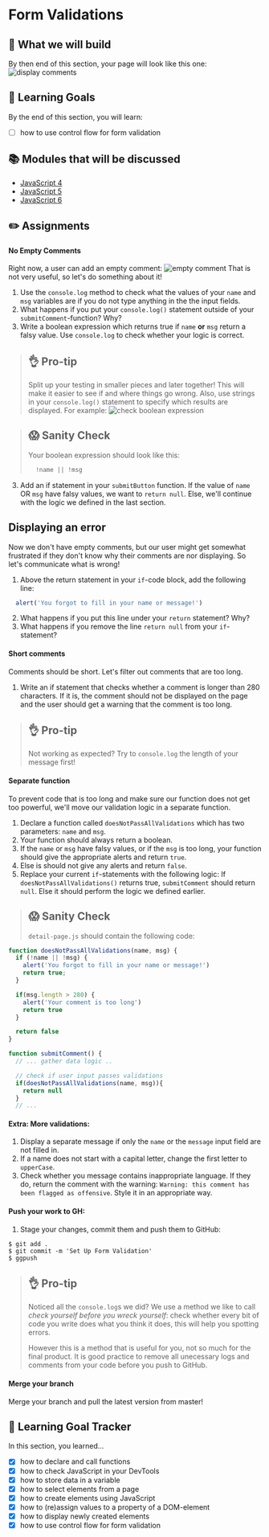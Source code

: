 # Form Validations

## 🎨 What we will build
By then end of this section, your page will look like this one: 
![display comments](https://cd.sseu.re/Een_vrolijke_vioolspeler_2018-12-11_15-28-08.png)


## 🎯 Learning Goals
By the end of this section, you will learn:
* [ ] how to use control flow for form validation

## 📚 Modules that will be discussed
  * [JavaScript 4]()
  * [JavaScript 5]()
  * [JavaScript 6]()
 

## ✏️ Assignments

#### No Empty Comments
Right now, a user can add an empty comment: ![empty comment](https://cd.sseu.re/Een_vrolijke_vioolspeler_2018-12-18_10-02-52.png) That is not very useful, so let's do something about it!

1. Use the `console.log` method to check what the values of your `name` and `msg` variables are if you do not type anything in the the input fields.
2. What happens if you put your `console.log()` statement outside of your `submitComment`-function? Why?
3. Write a boolean expression which returns true if `name` **or** `msg` return a falsy value. Use `console.log` to check whether your logic is correct.

> ## 👌 Pro-tip
> Split up your testing in smaller pieces and later together! This will make it easier to see if and where things go wrong. Also, use strings in your `console.log()` statement to specify which results are displayed. For example:
> ![check boolean expression](https://cd.sseu.re/Een_vrolijke_vioolspeler_2018-12-18_10-14-25.png)

> ## 😱  Sanity Check
> Your boolean expression should look like this:
> ```javascript
>   !name || !msg
>```

3. Add an if statement in your `submitButton` function. If the value of `name` OR `msg` have falsy values, we want to `return null`. Else, we'll continue with the logic we defined in the last section.

## Displaying an error
Now we don't have empty comments, but our user might get somewhat frustrated if they don't know why their comments are nor displaying. So let's communicate what is wrong!

1. Above the return statement in your `if`-code block, add the following line: 
```javascript  
  alert('You forgot to fill in your name or message!')
```
2. What happens if you put this line under your `return` statement? Why?
3. What happens if you remove the line `return null` from your `if`-statement?

#### Short comments
Comments should be short. Let's filter out comments that are too long.
1. Write an if statement that checks whether a comment is longer than 280 characters. If it is, the comment should not be displayed on the page and the user should get a warning that the comment is too long.

> ## 👌 Pro-tip
> Not working as expected? Try to `console.log` the length of your message first!

#### Separate function
To prevent code that is too long and make sure our function does not get too powerful, we'll move our validation logic in a separate function.

1. Declare a function called `doesNotPassAllValidations` which has two parameters: `name` and `msg`.
2. Your function should always return a boolean.
3. If the `name` or `msg` have falsy values, or if the `msg` is too long, your function should give the appropriate alerts and return `true`.
4. Else is should not give any alerts and return `false`.
6. Replace your current `if`-statements with the following logic: If `doesNotPassAllValidations()` returns true, `submitComment` should return `null`. Else it should perform the logic we defined earlier.

> ## 😱  Sanity Check
> `detail-page.js` should contain the following code:
```javascript
function doesNotPassAllValidations(name, msg) {
  if (!name || !msg) {
    alert('You forgot to fill in your name or message!')
    return true;
  }

  if(msg.length > 280) {
    alert('Your comment is too long')
    return true
  }

  return false
}

function submitComment() {
  // ... gather data logic ..

  // check if user input passes validations
  if(doesNotPassAllValidations(name, msg)){
    return null
  }
  // ...
```

#### Extra: More validations:
1. Display a separate message if only the `name` or the `message` input field are not filled in.
2. If a name does not start with a capital letter, change the first letter to `upperCase`.
3. Check whether you message contains inappropriate language. If they do, return the comment with the warning: `Warning: this comment has been flagged as offensive`. Style it in an appropriate way.


#### Push your work to GH:
1. Stage your changes, commit them and push them to GitHub:

```shell
$ git add .
$ git commit -m 'Set Up Form Validation'
$ ggpush
```

> ## 👌 Pro-tip
> Noticed all the `console.log`s we did? We use a method we like to call _check yourself before you wreck yourself_: check whether every bit of code you write does what you think it does, this will help you spotting errors.
> 
> However this is a method that is useful for you, not so much for the final product. It is good practice to remove all unecessary logs and comments from your code before you push to GitHub.

#### Merge your branch
Merge your branch and pull the latest version from master!

## 🎯 Learning Goal Tracker
In this section, you learned...

* [X] how to declare and call functions
* [X] how to check JavaScript in your DevTools
* [X] how to store data in a variable
* [X] how to select elements from a page
* [X] how to create elements using JavaScript
* [X] how to (re)assign values to a property of a DOM-element
* [X] how to display newly created elements
* [X] how to use control flow for form validation
